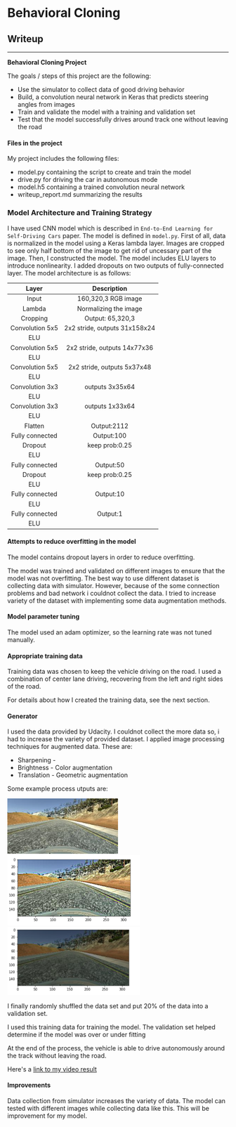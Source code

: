 # **Behavioral Cloning** 

## Writeup 

---

**Behavioral Cloning Project**

The goals / steps of this project are the following:
* Use the simulator to collect data of good driving behavior
* Build, a convolution neural network in Keras that predicts steering angles from images
* Train and validate the model with a training and validation set
* Test that the model successfully drives around track one without leaving the road

#### Files in the project

My project includes the following files:
* model.py containing the script to create and train the model
* drive.py for driving the car in autonomous mode
* model.h5 containing a trained convolution neural network 
* writeup_report.md summarizing the results

### Model Architecture and Training Strategy

I have used CNN model which is described in `End-to-End Learning for Self-Driving Cars` paper. The model is defined in `model.py`. First of all, data is normalized in the model using a Keras lambda layer. Images are cropped to see only half bottom of the image to get rid of uncessary part of the image. Then, I constructed the model. The model includes ELU layers to introduce nonlinearity. I added dropouts on two outputs of fully-connected layer. 
The model architecture is as follows: 

| Layer         		|     Description	        					| 
|:---------------------:|:---------------------------------------------:| 
| Input         		| 160,320,3 RGB image   							| 
| Lambda        		| Normalizing the image   							|
| Cropping        		| Output: 65,320,3  							|
| Convolution 5x5     	| 2x2 stride,  outputs 31x158x24 	|
| ELU					|	|
| Convolution 5x5     	| 2x2 stride, outputs 14x77x36 	|
| ELU					|	|
| Convolution 5x5     	| 2x2 stride,  outputs 5x37x48	|
| ELU					|	|
| Convolution 3x3     	|   outputs 3x35x64	|
| ELU					|	|
| Convolution 3x3     	|   outputs 1x33x64 	|
| ELU					|	|
| Flatten					| Output:2112	|						
| Fully connected		|  Output:100  | 
| Dropout	|			keep prob:0.25|
 |ELU					|	|
| Fully connected		|  Output:50  | 
| Dropout	|			keep prob:0.25|
 |ELU					|	|
| Fully connected		|  Output:10  | 
 |ELU					|	|
| Fully connected		|  Output:1  | 
 |ELU					|	|



#### Attempts to reduce overfitting in the model

The model contains dropout layers in order to reduce overfitting.

The model was trained and validated on different images to ensure that the model was not overfitting. The best way to use different dataset is collecting data with simulator. However, because of the some connection problems and bad network i couldnot collect the data. I tried to increase variety of the dataset with implementing some data augmentation methods. 

#### Model parameter tuning

The model used an adam optimizer, so the learning rate was not tuned manually.

#### Appropriate training data

Training data was chosen to keep the vehicle driving on the road. I used a combination of center lane driving, recovering from the left and right sides of the road.

For details about how I created the training data, see the next section. 

#### Generator
 
I used the data provided by Udacity. I couldnot collect the more data so, i had to increase the variety of provided dataset. I applied image processing techniques for augmented data. These are:
* Sharpening - 
* Brightness - Color augmentation
* Translation - Geometric augmentation

Some example process utputs are: 


<img src="./example_orig.jpg"  height ="30%" width="50%">
<img src="./example_sharpen.png"  height ="40%" width="60%">
<img src="./bright_example.png"  height ="40%" width="60%">


I finally randomly shuffled the data set and put 20% of the data into a validation set. 

I used this training data for training the model. The validation set helped determine if the model was over or under fitting

At the end of the process, the vehicle is able to drive autonomously around the track without leaving the road.

Here's a [link to my video result](./final_run.mp4)

#### Improvements

Data collection from simulator increases the variety of data. The model can tested with different images while collecting data like this. This will be improvement for my model. 



